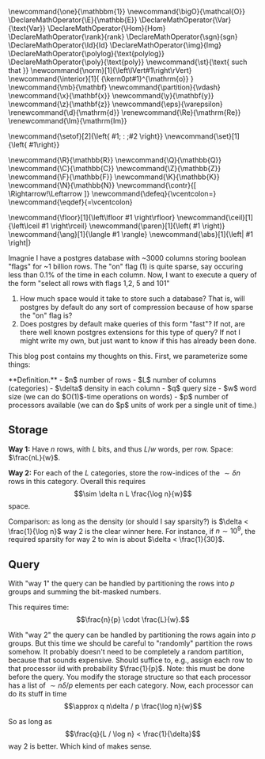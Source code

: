 \newcommand{\one}{\mathbbm{1}}
\newcommand{\bigO}{\mathcal{O}}
\DeclareMathOperator{\E}{\mathbb{E}}
\DeclareMathOperator{\Var}{\text{Var}}
\DeclareMathOperator{\Hom}{Hom}
\DeclareMathOperator{\rank}{rank}
\DeclareMathOperator{\sgn}{sgn}
\DeclareMathOperator{\Id}{Id}
\DeclareMathOperator{\img}{Img}
\DeclareMathOperator{\polylog}{\text{polylog}}
\DeclareMathOperator{\poly}{\text{poly}}
\newcommand{\st}{\text{ such that }}
\newcommand{\norm}[1]{\left\lVert#1\right\rVert}
\newcommand{\interior}[1]{ {\kern0pt#1}^{\mathrm{o}} }
\newcommand{\mb}{\mathbf}
\newcommand{\partition}{\vdash}
\newcommand{\x}{\mathbf{x}}
\newcommand{\y}{\mathbf{y}}
\newcommand{\z}{\mathbf{z}}
\newcommand{\eps}{\varepsilon}
\renewcommand{\d}{\mathrm{d}}
\renewcommand{\Re}{\mathrm{Re}}
\renewcommand{\Im}{\mathrm{Im}}

\newcommand{\setof}[2]{\left\{ #1\; : \;#2 \right\}}
\newcommand{\set}[1]{\left\{ #1\right\}}

\newcommand{\R}{\mathbb{R}}
\newcommand{\Q}{\mathbb{Q}}
\newcommand{\C}{\mathbb{C}}
\newcommand{\Z}{\mathbb{Z}}
\newcommand{\F}{\mathbb{F}}
\newcommand{\K}{\mathbb{K}}
\newcommand{\N}{\mathbb{N}}
\newcommand{\contr}{\[ \Rightarrow\!\Leftarrow \]}
\newcommand{\defeq}{\vcentcolon=}
\newcommand{\eqdef}{=\vcentcolon}

\newcommand{\floor}[1]{\left\lfloor #1 \right\rfloor}
\newcommand{\ceil}[1]{\left\lceil #1 \right\rceil}
\newcommand{\paren}[1]{\left( #1 \right)}
\newcommand{\ang}[1]{\langle #1 \rangle}
\newcommand{\abs}[1]{\left| #1 \right|}

Imagnie I have a postgres database with ~3000 columns storing boolean "flags" for ~1 billion rows. The "on" flag (1) is quite sparse, say occuring less than 0.1% of the time in each column.
Now, I want to execute a query of the form "select all rows with flags 1,2, 5 and 101"
1. How much space would it take to store such a database? That is, will postgres by default do any sort of compression because of how sparse the "on" flag is?
2. Does postgres by default make queries of this form "fast"? If not, are there well known postgres extensions for this type of query? If not I might write my own, but just want to know if this has already been done.


This blog post contains my thoughts on this.
First, we parameterize some things:

<div class="defn envbox">**Definition.**
- $n$ number of rows
- $L$ number of columns (categories)
- $\delta$ density in each column
- $q$ query size
- $w$ word size (we can do $O(1)$-time operations on words)
- $p$ number of processors available (we can do $p$ units of work
    per a single unit of time.)
</div>

## Storage
**Way 1:**
Have $n$ rows, with $L$ bits, and thus  $L/w$ words, per row.
Space: $\frac{nL}{w}$.

**Way 2:**
For each of the $L$ categories, store the row-indices of the
$\sim \delta n$ rows in this category. 
Overall this requires 
 $$\sim \delta n L \frac{\log n}{w}$$
 space.

 Comparison: 
 as long as the density (or should I say sparsity?) is $\delta < \frac{1}{\log n}$ way 2 is the clear winner here.
For instance, if $n\sim 10^{9}$, the required sparsity for
way 2 to win is about $\delta < \frac{1}{30}$.


## Query
With "way 1" the query can be handled by partitioning the rows
into $p$ groups and summing the bit-masked numbers.

This requires time: 
$$\frac{n}{p} \cdot \frac{L}{w}.$$


With "way 2" the query can be handled by partitioning the rows
again into $p$ groups. But this time we should be careful to
"randomly" partition the rows somehow. 
It probably doesn't need to be completely a random partition,
because that sounds expensive. Should suffice to, e.g., assign
each row to that processor iid with probability $\frac{1}{p}$.
Note: this must be done before the query. 
You modify the storage structure so that each processor has a
list of $\sim n\delta/p$ elements per each category. 
Now, each processor can do its stuff in time
$$\approx  q n\delta / p \frac{\log n}{w}$$

So as long as
$$\frac{q}{L / \log n} < \frac{1}{\delta}$$
way 2 is better. 
Which kind of makes sense.


